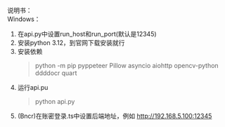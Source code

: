 说明书：  
Windows：  
1. 在api.py中设置run_host和run_port(默认是12345)   
1. 安装python 3.12，到官网下载安装就行  
2. 安装依赖  
    >python -m pip pyppeteer Pillow asyncio aiohttp opencv-python ddddocr quart
3. 运行api.pu  
    >python api.py
4. (Bncr)在账密登录.ts中设置后端地址，例如 http://192.168.5.100:12345  
